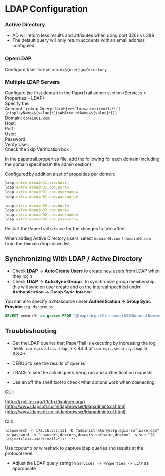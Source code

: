 # LDAP Configuration  


### Active Directory


* AD will return less results and attributes when using port 3268 vs 389
* The default query will only return accounts with an email address configured

### OpenLDAP 

Configure User format = `uid=${user},o=Directory`

### Multiple LDAP Servers

Configure the first domain in the PaperTrail admin section (Services > Properties > LDAP)<br>
Specify the:<br>
Account Lookup Query: `(&(objectClass=user)(mail=*)(|(displayName=${value}*)(sAMAccountName=${value}*)))`<br>
Domain: `domain01.com`<br>
Host:<br>
Port:<br>
User:<br>
Password:<br>
Verify User:<br>
Check the Skip Verification box<br>

In the papertrail.properties file, add the following for each domain (including the domain specified in the admin section)

Configured by addition a set of properties per domain:

```javascript
ldap.extra.domain01.com.host=
ldap.extra.domain01.com.port=
ldap.extra.domain01.com.username=
ldap.extra.domain01.com.password=

ldap.extra.domain02.com.host=
ldap.extra.domain02.com.port=
ldap.extra.domain02.com.username=
ldap.extra.domain02.com.password=
```

Restart the PaperTrail service for the changes to take affect.

When adding Active Directory users, select `domain01.com` / `domain02.com` from the Domain drop-down list.

## Synchronizing With LDAP / Active Directory

*  Check **LDAP** -> **Auto Create Users**  to create new users from LDAP when they login  
*  Check **LDAP** -> **Auto Sync Groups**  to synchronize group membership, this will sync on user create and on the interval specified under **Authentication** -> **Group Sync Interval**  

You can also specify a datasource under **Authentication -> Group Sync Provider** e.g. `ds:groups`

```sql
SELECT memberOf as groups FROM '@ldap/objectClass=user&SAMAccountName=${filter}
```

## Troubleshooting

*   Get the LDAP queries that PaperTrail is executing by increasing the log level:  `com.egis.utils.ldap` in < 8.8.4 or `com.egis.security.ldap` in 8.8.4+

*  DEBUG to see the results of queries  
*  TRACE to see the actual query being run and authentication requests  
*  Use an off the shelf tool to check what options work when connecting:

GUI:  

[http://jxplorer.org/](http://jxplorer.org/)  
[http://www.ldapsoft.com/ldapbrowser/ldapadmintool.html](http://www.ldapsoft.com/ldapbrowser/ldapadmintool.html)  

CLI:  

```shell
ldapsearch -h 172.16.237.131 -D "administrator@corp.egis-software.com" -w password -b "cn=users,dc=corp,dc=egis-software,dc=com" -s sub "(&(objectClass=user)(mail=*))" '*'
```  

Use tcpdump or wireshark to capture ldap queries and results at the protocol level.  

*   Adjust the LDAP query string in `Services -> Properties -> LDAP` as appropriate

